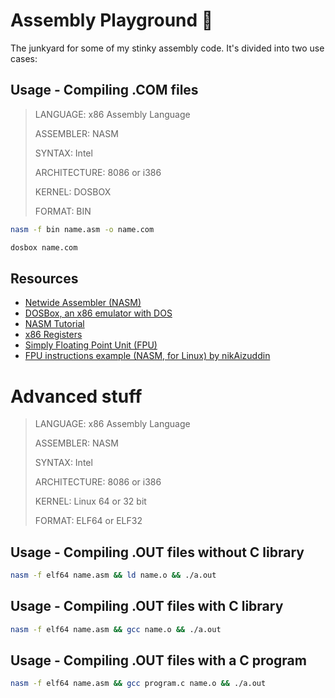 # Assembly Playground :rocket:

The junkyard for some of my stinky assembly code. It's divided into two use cases:

## Usage - Compiling .COM files

> LANGUAGE: x86 Assembly Language
>
> ASSEMBLER: NASM
>
> SYNTAX: Intel
>
> ARCHITECTURE: 8086 or i386
>
> KERNEL: DOSBOX
>
> FORMAT: BIN

``` bash 
nasm -f bin name.asm -o name.com
```

``` bash
dosbox name.com
```

## Resources

* [Netwide Assembler \(NASM\)](https://www.nasm.us/)
* [DOSBox, an x86 emulator with DOS](https://www.dosbox.com/)
* [NASM Tutorial](https://cs.lmu.edu/~ray/notes/nasmtutorial/)
* [x86 Registers](http://www.eecg.toronto.edu/~amza/www.mindsec.com/files/x86regs.html)
* [Simply Floating Point Unit \(FPU\)](http://www.website.masmforum.com/tutorials/fptute/#intro)
* [FPU instructions example \(NASM, for Linux\) by nikAizuddin](https://gist.github.com/nikAizuddin/0e307cac142792dcdeba)

# Advanced stuff

> LANGUAGE: x86 Assembly Language
>
> ASSEMBLER: NASM
>
> SYNTAX: Intel
>
> ARCHITECTURE: 8086 or i386
>
> KERNEL: Linux 64 or 32 bit
>
> FORMAT: ELF64 or ELF32

## Usage - Compiling .OUT files without C library

``` bash
nasm -f elf64 name.asm && ld name.o && ./a.out
```

## Usage - Compiling .OUT files with C library

``` bash
nasm -f elf64 name.asm && gcc name.o && ./a.out
```

## Usage - Compiling .OUT files with a C program

``` bash
nasm -f elf64 name.asm && gcc program.c name.o && ./a.out
```


